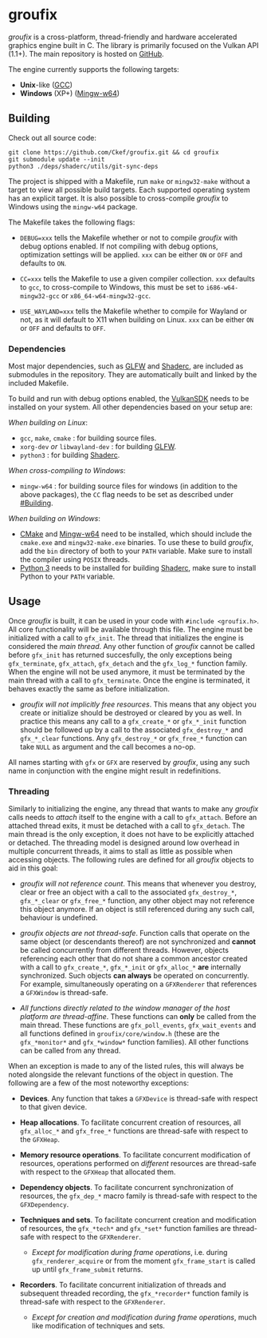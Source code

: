 
groufix
=======

_groufix_ is a cross-platform, thread-friendly and hardware accelerated graphics engine built in C. The library is primarily focused on the Vulkan API (1.1+). The main repository is hosted on [GitHub](https://github.com/Ckef/groufix).

The engine currently supports the following targets:

* __Unix__-like ([GCC](https://gcc.gnu.org/))
* __Windows__ (XP+) ([Mingw-w64](https://www.mingw-w64.org/))


Building
--------

Check out all source code:

	git clone https://github.com/Ckef/groufix.git && cd groufix
	git submodule update --init
	python3 ./deps/shaderc/utils/git-sync-deps

The project is shipped with a Makefile, run `make` or `mingw32-make` without a target to view all possible build targets. Each supported operating system has an explicit target. It is also possible to cross-compile _groufix_ to Windows using the `mingw-w64` package.

The Makefile takes the following flags:

* `DEBUG=xxx` tells the Makefile whether or not to compile _groufix_ with debug options enabled. If not compiling with debug options, optimization settings will be applied. `xxx` can be either `ON` or `OFF` and defaults to `ON`.

* `CC=xxx` tells the Makefile to use a given compiler collection. `xxx` defaults to `gcc`, to cross-compile to Windows, this must be set to `i686-w64-mingw32-gcc` or `x86_64-w64-mingw32-gcc`.

* `USE_WAYLAND=xxx` tells the Makefile whether to compile for Wayland or not, as it will default to X11 when building on Linux. `xxx` can be either `ON` or `OFF` and defaults to `OFF`.

### Dependencies

Most major dependencies, such as [GLFW](https://www.glfw.org/) and [Shaderc](https://github.com/google/shaderc), are included as submodules in the repository. They are automatically built and linked by the included Makefile.

To build and run with debug options enabled, the [VulkanSDK](https://vulkan.lunarg.com/sdk/home) needs to be installed on your system. All other dependencies based on your setup are:

_When building on Linux_:
* `gcc`, `make`, `cmake` : for building source files.
* `xorg-dev` _or_ `libwayland-dev` : for building [GLFW](https://www.glfw.org/).
* `python3` : for building [Shaderc](https://github.com/google/shaderc).

_When cross-compiling to Windows_:
* `mingw-w64` : for building source files for windows (in addition to the above packages), the `CC` flag needs to be set as described under [#Building](#building).

_When building on Windows_:
* [CMake](https://cmake.org/) and [Mingw-w64](https://www.mingw-w64.org/) need to be installed, which should include the `cmake.exe` and `mingw32-make.exe` binaries. To use these to build _groufix_, add the `bin` directory of both to your `PATH` variable. Make sure to install the compiler using `POSIX` threads.
* [Python 3](https://www.python.org/) needs to be installed for building [Shaderc](https://github.com/google/shaderc), make sure to install Python to your `PATH` variable.


Usage
-----

Once _groufix_ is built, it can be used in your code with `#include <groufix.h>`. All core functionality will be available through this file. The engine must be initialized with a call to `gfx_init`. The thread that initializes the engine is considered the _main thread_. Any other function of _groufix_ cannot be called before `gfx_init` has returned succesfully, the only exceptions being `gfx_terminate`, `gfx_attach`, `gfx_detach` and the `gfx_log_*` function family. When the engine will not be used anymore, it must be terminated by the main thread with a call to `gfx_terminate`. Once the engine is terminated, it behaves exactly the same as before initialization.

* _groufix will not implicitly free resources_. This means that any object you create or initialize should be destroyed or cleared by you as well. In practice this means any call to a `gfx_create_*` or `gfx_*_init` function should be followed up by a call to the associated `gfx_destroy_*` and `gfx_*_clear` functions. Any `gfx_destroy_*` or `gfx_free_*` function can take `NULL` as argument and the call becomes a no-op.

All names starting with `gfx` or `GFX` are reserved by _groufix_, using any such name in conjunction with the engine might result in redefinitions.

### Threading

Similarly to initializing the engine, any thread that wants to make any _groufix_ calls needs to _attach_ itself to the engine with a call to `gfx_attach`. Before an attached thread exits, it must be detached with a call to `gfx_detach`. The main thread is the only exception, it does not have to be explicitly attached or detached. The threading model is designed around low overhead in multiple concurrent threads, it aims to stall as little as possible when accessing objects. The following rules are defined for all _groufix_ objects to aid in this goal:

* _groufix will not reference count_. This means that whenever you destroy, clear or free an object with a call to the associated `gfx_destroy_*`, `gfx_*_clear` or `gfx_free_*` function, any other object may not reference this object anymore. If an object is still referenced during any such call, behaviour is undefined.

* _groufix objects are not thread-safe_. Function calls that operate on the same object (or descendants thereof) are not synchronized and __cannot__ be called concurrently from different threads. However, objects referencing each other that do not share a common ancestor created with a call to `gfx_create_*`, `gfx_*_init` or `gfx_alloc_*` __are__ internally synchronized. Such objects __can always__ be operated on concurrently. For example, simultaneously operating on a `GFXRenderer` that references a `GFXWindow` is thread-safe.

* _All functions directly related to the window manager of the host platform are thread-affine_. These functions can __only__ be called from the main thread. These functions are `gfx_poll_events`, `gfx_wait_events` and all functions defined in `groufix/core/window.h` (these are the `gfx_*monitor*` and `gfx_*window*` function families). All other functions can be called from any thread.

When an exception is made to any of the listed rules, this will always be noted alongside the relevant functions of the object in question. The following are a few of the most noteworthy exceptions:

* __Devices__. Any function that takes a `GFXDevice` is thread-safe with respect to that given device.

* __Heap allocations__. To facilitate concurrent creation of resources, all `gfx_alloc_*` and `gfx_free_*` functions are thread-safe with respect to the `GFXHeap`.

* __Memory resource operations__. To facilitate concurrent modification of resources, operations performed on _different_ resources are thread-safe with respect to the `GFXHeap` that allocated them.

* __Dependency objects__. To facilitate concurrent synchronization of resources, the `gfx_dep_*` macro family is thread-safe with respect to the `GFXDependency`.

* __Techniques and sets__. To facilitate concurrent creation and modification of resources, the `gfx_*tech*` and `gfx_*set*` function families are thread-safe with respect to the `GFXRenderer`.

    * _Except for modification during frame operations_, i.e. during `gfx_renderer_acquire` or from the moment `gfx_frame_start` is called up until `gfx_frame_submit` returns.

* __Recorders__. To facilitate concurrent initialization of threads and subsequent threaded recording, the `gfx_*recorder*` function family is thread-safe with respect to the `GFXRenderer`.

    * _Except for creation and modification during frame operations_, much like modification of techniques and sets.
